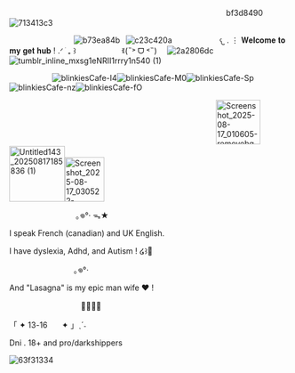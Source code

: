 
⠀ ⠀ ⠀ ⠀ ⠀ ⠀⠀⠀  ⠀ ⠀⠀ ⠀ ⠀   ⠀ ⠀⠀⠀ ⠀ ⠀ ⠀ ⠀⠀⠀ ⠀ ⠀ ⠀ ⠀⠀ ⠀⠀ <img width="80" height="15" alt="bf3d8490" src="https://github.com/user-attachments/assets/838f57a1-4bc3-40f5-9c98-173b9759f774" />![713413c3](https://github.com/user-attachments/assets/a4d4c9e4-9e2f-4c7f-a235-f087a6abdb43)

⠀ ⠀⠀ ⠀ ⠀⠀ ⠀ ⠀⠀ ![b73ea84b](https://github.com/user-attachments/assets/a97dadc0-779b-4dd7-9453-f16594644575)⠀![c23c420a](https://github.com/user-attachments/assets/292fefc9-156c-4eb5-adf4-ad8609503aa5)
 ⠀ ⠀ ⠀ ⠀⠀ ⠀ 𐔌 . ⋮ 𝐖𝐞𝐥𝐜𝐨𝐦𝐞 𝐭𝐨 𝐦𝐲 𝐠𝐞𝐭 𝐡𝐮𝐛 ! .ᐟ ֹ ₊ ꒱⠀ ⠀ ⠀ ⠀⠀ ⠀ ꉂ(˵˃ ᗜ ˂˵) ⠀  ![2a2806dc](https://github.com/user-attachments/assets/5a35d0c6-01d9-4948-a6e3-a20b651b8cda)![tumblr_inline_mxsg1eNRII1rrry1n540 (1)](https://github.com/user-attachments/assets/56f0d957-1a2a-4a40-a1e8-f4c753a5a02b)

⠀⠀  ⠀ ⠀     ⠀⠀ ![blinkiesCafe-I4](https://github.com/user-attachments/assets/22849791-9f0d-4a91-8242-4d994570b53b)![blinkiesCafe-M0](https://github.com/user-attachments/assets/cc09db93-fd63-41ed-aa5b-7d2a4a151866)![blinkiesCafe-Sp](https://github.com/user-attachments/assets/373306ef-5784-49aa-a1ae-092898f0e257)![blinkiesCafe-nz](https://github.com/user-attachments/assets/a240c336-4220-4665-9b58-8ea9c0491f47)![blinkiesCafe-fO](https://github.com/user-attachments/assets/a88a8d53-6fe7-4350-9887-2cb7c9a403b4)


⠀ ⠀ ⠀ ⠀ ⠀ ⠀⠀⠀  ⠀ ⠀⠀ ⠀ ⠀  ⠀⠀⠀ ⠀ ⠀ ⠀ ⠀⠀⠀ ⠀ ⠀ ⠀ ⠀⠀ ⠀⠀<img width="80" height="80" alt="Screenshot_2025-08-17_010605-removebg-preview (1)" src="https://github.com/user-attachments/assets/9fd415bb-2ca1-4f1b-9a36-768300fba5f5" />
 <img width="100" height="100" alt="Untitled143_20250817185836 (1)" src="https://github.com/user-attachments/assets/60498d76-cf8e-48c1-bd9d-7b514d8f40cf" /><img width="71" height="80" alt="Screenshot_2025-08-17_030522-removebg-preview (1)" src="https://github.com/user-attachments/assets/fd407fda-f553-4251-9ecf-b6a53de3b247" />







⠀ ⠀ ⠀ ⠀⠀ ⠀ ⠀ ⠀ ⠀｡𖦹°‧ ᯓ★

I speak French (canadian) and UK English.

I have dyslexia, Adhd, and Autism ! ໒꒱🌱

ㅤㅤㅤㅤㅤㅤㅤㅤㅤ｡𖦹°‧

And "Lasagna"  is my epic man wife ❤︎ ! 

ㅤㅤㅤㅤㅤㅤㅤㅤㅤㅤ🏳️‍🌈🏳️‍⚧️

「 ✦      13-16ㅤㅤ✦ 」ˎˊ˗

Dni . 18+ and pro/darkshippers

![63f31334](https://github.com/user-attachments/assets/801dcd3c-3b31-425a-8635-8e8e66a710be)











